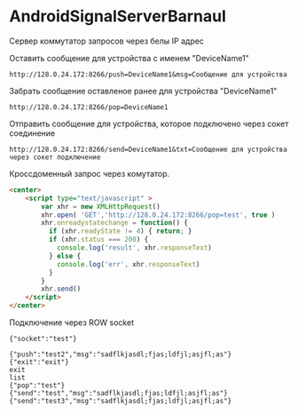 # AndroidSignalServerBarnaul
Сервер коммутатор запросов через белы IP адрес




Оставить сообщение для устройства с именем "DeviceName1"
```
http://128.0.24.172:8266/push=DeviceName1&msg=Сообщение для устройства
```

Забрать сообщение оставленое ранее для устройства "DeviceName1"
```
http://128.0.24.172:8266/pop=DeviceName1
```

Отправить сообщение для устройства, которое подключено через сокет соединение
```
http://128.0.24.172:8266/send=DeviceName1&txt=Сообщение для устройства через сокет подключение
```



Кроссдоменный запрос через комутатор.
```html
<center>
	<script type="text/javascript" >
		var xhr = new XMLHttpRequest()
		xhr.open( 'GET','http://128.0.24.172:8266/pop=test', true )
		xhr.onreadystatechange = function() {
		  if (xhr.readyState != 4) { return; }
		  if (xhr.status === 200) {
			console.log('result', xhr.responseText)
		  } else {
			console.log('err', xhr.responseText)
		  }
		}
		xhr.send()
	</script>
</center>
```

Подключение через ROW socket
```
{"socket":"test"}
```


```
{"push":"test2","msg":"sadflkjasdl;fjas;ldfjl;asjfl;as"}
{"exit":"exit"}
exit
list
{"pop":"test"}
{"send":"test","msg":"sadflkjasdl;fjas;ldfjl;asjfl;as"}
{"send":"test3","msg":"sadflkjasdl;fjas;ldfjl;asjfl;as"}
```

